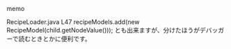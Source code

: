 memo

RecipeLoader.java L47
recipeModels.add(new RecipeModel(child.getNodeValue()));
とも出来ますが、分けたほうがデバッガーで読むときとかに便利です。

